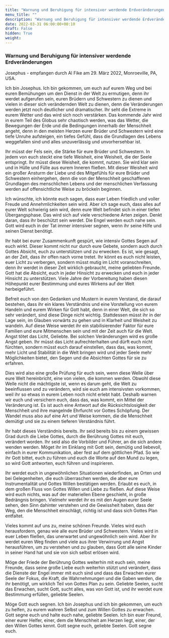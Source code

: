 ```yaml
---
title: "Warnung und Beruhigung für intensiver werdende Erdveränderungen"
menu_title: ""
description: "Warnung und Beruhigung für intensiver werdende Erdveränderungen"
date: 2022-03-31 06:00:00+00:10
draft: False
hidden: True
weight:
---
```

### Warnung und Beruhigung für intensiver werdende Erdveränderungen

Josephus - empfangen durch Al Fike am 29. März 2022, Monroeville, PA, USA.

Ich bin Josephus. Ich bin gekommen, um euch auf eurem Weg und bei euren Bemühungen um den Dienst in der Welt zu ermutigen, denn ihr werdet aufgerufen sein, euren Brüdern und Schwestern zu dienen und vielen in dieser sich verändernden Welt zu dienen, denn die Veränderungen werden jetzt noch deutlicher und dramatischer. Ihr seht die Extreme in eurem Wetter und das wird sich noch verstärken. Das kommende Jahr wird in eurem Teil des Globus sehr chaotisch werden, was das Wetter, die Bewegungen der Erde und die Bedingungen innerhalb der Menschheit angeht, denn in den meisten Herzen eurer Brüder und Schwestern wird eine tiefe Unruhe aufsteigen, ein tiefes Gefühl, dass die Grundlagen des Lebens weggefallen sind und alles unzuverlässig und unvorhersehbar ist.

Ihr müsst der Fels sein, die Stärke für eure Brüder und Schwestern. In jedem von euch steckt eine tiefe Weisheit, eine Weisheit, die der Seele entspringt. Ihr müsst diese Weisheit, die kommt, nutzen. Sie wird klar sein und in Hülle und Fülle aus eurem Inneren fließen. Mit dieser Weisheit wird ein großer Ansturm der Liebe und des Mitgefühls für eure Brüder und Schwestern einhergehen, denn die von der Menschheit geschaffenen Grundlagen des menschlichen Lebens und der menschlichen Verfassung werden auf offensichtliche Weise zu bröckeln beginnen.

Ich wünschte, ich könnte euch sagen, dass euer Leben friedlich und voller Freude und Annehmlichkeiten sein wird. Aber ich sage euch, dass alles auf eurer Welt schwierig sein wird, denn eure Welt befindet sich in einer tiefen Übergangsphase. Das wird sich auf viele verschiedene Arten zeigen. Denkt daran, dass ihr beschützt sein werdet. Die Engel werden euch nahe sein. Gott wird euch in der Tat immer intensiver segnen, wenn ihr seine Hilfe und seinen Dienst benötigt.

Ihr habt bei eurer Zusammenkunft gespürt, wie intensiv Gottes Segen auf euch wirkt. Dieser kommt nicht nur durch eure Gebete, sondern auch durch Gottes Absicht, euch zu unterstützen und zu erwecken. Es ist, wie gesagt, an der Zeit, dass ihr offen nach vorne tretet. Ihr könnt es euch nicht leisten, euer Licht zu verbergen, sondern müsst mutig im Licht voranschreiten, denn ihr werdet in dieser Zeit wirklich gebraucht, meine geliebten Freunde. Gott hat die Absicht, euch in jeder Hinsicht zu erwecken und euch in jeder Hinsicht zu unterstützen. Viele Jahre der Vorbereitung haben diesen Höhepunkt eurer Bestimmung und eures Wirkens auf der Welt herbeigeführt.

Befreit euch von den Gedanken und Mustern in eurem Verstand, die darauf bestehen, dass ihr ein klares Verständnis und eine Vorstellung von eurem Handeln und eurem Wirken für Gott habt, denn in einer Welt, die sich so sehr verändert, sind diese Dinge nicht wichtig. Stattdessen müsst ihr in der Lage sein, im Glauben vorwärts zu gehen und in Klarheit und Weisheit zu wandeln. Auf diese Weise werdet ihr ein stabilisierender Faktor für eure Familien und eure Mitmenschen sein und mit der Zeit auch für die Welt. Angst tötet das Licht, Geliebte. Bei solchen Veränderungen wird es große Angst geben. Ihr müsst das Licht aufrechterhalten und dürft euch nicht fürchten, sondern müsst euch darauf einstellen, dass das, was kommt, mehr Licht und Stabilität in die Welt bringen wird und jeder Seele mehr Möglichkeiten bietet, den Segen und die Absichten Gottes für sie zu erfahren.

Dies wird also eine große Prüfung für euch sein, wenn diese Welle über eure Welt hereinbricht, eine von vielen, die kommen werden. Obwohl diese Welle nicht die mächtigste ist, wenn es darum geht, die Welt zu beeinflussen und zu verändern, wird sie euch am intensivsten vorkommen, weil ihr so etwas in eurem Leben noch nicht erlebt habt. Deshalb warnen wir euch und versichern euch, dass das, was kommt, ein Mittel der Veränderung ist. Es ist auch eine Antwort auf die Rücksichtslosigkeit der Menschheit und ihre mangelnde Ehrfurcht vor Gottes Schöpfung. Der Wandel muss also auf eine Art und Weise kommen, die die Menschheit demütigt und sie zu einem tieferen Verständnis führt.

Ihr habt dieses Verständnis bereits. Ihr seid bereits bis zu einem gewissen Grad durch die Liebe Gottes, durch die Berührung Gottes mit euch, verändert worden. Ihr seid also die Vorbilder und Führer, an die sich andere wenden werden. Möget ihr im Einklang mit Gott sein, demütig und liebevoll, einfach in eurer Kommunikation, aber fest auf dem göttlichen Pfad. So wie ihr Gott bittet, euch zu führen und euch die Worte auf den Mund zu legen, so wird Gott antworten, euch führen und inspirieren.

Ihr werdet euch in ungewöhnlichen Situationen wiederfinden, an Orten und bei Gelegenheiten, die euch überraschen werden, die aber eure Instrumentalität und Gottes Willen bestätigen werden. Erlaubt es euch, in dem großen Fluss von Gottes Willen und Liebe zu fließen. Auf diese Weise wird euch nichts, was auf der materiellen Ebene geschieht, in große Bedrängnis bringen. Vielmehr werdet ihr es mit den Augen eurer Seele sehen, den Sinn dahinter verstehen und die Gewissheit haben, dass der Weg, den die Menschheit einschlägt, richtig ist und dass sich Gottes Plan entfaltet.

Vieles kommt auf uns zu, meine schönen Freunde. Vieles wird euch herausfordern, genau wie alle eure Brüder und Schwestern. Vieles wird in euer Leben fließen, das unerwartet und ungewöhnlich sein wird. Aber ihr werdet euren Weg finden und viele aus ihrer Verwirrung und Angst herausführen, um zu verstehen und zu glauben, dass Gott alle seine Kinder in seiner Hand hat und sie von sich selbst erlösen wird.

Möge der Friede der Berührung Gottes weiterhin mit euch sein, meine Freunde, dass seine große Liebe euch weiterhin stützt und verändert, dass die Dienste der Engel immer mit euch sind und dass das Erwachen eurer Seele der Fokus, die Kraft, die Wahrnehmungen und die Gaben werden, die ihr benötigt, um wirklich Teil von Gottes Plan zu sein. Geliebte Seelen, sucht das Erwachen, sucht Gott, sucht alles, was von Gott ist, und ihr werdet eure Bestimmung erfüllen, geliebte Seelen.

Möge Gott euch segnen. Ich bin Josephus und ich bin gekommen, um euch zu helfen, zu eurem wahren Selbst und zum Willen Gottes zu erwachen. Gott segne euch und halte euch nahe, geliebte Seelen. Ich bin euer Freund, einer eurer Helfer, einer, dem die Menschheit am Herzen liegt, einer, der den Willen Gottes kennt. Gott segne euch, geliebte Seelen. Gott segne euch.
